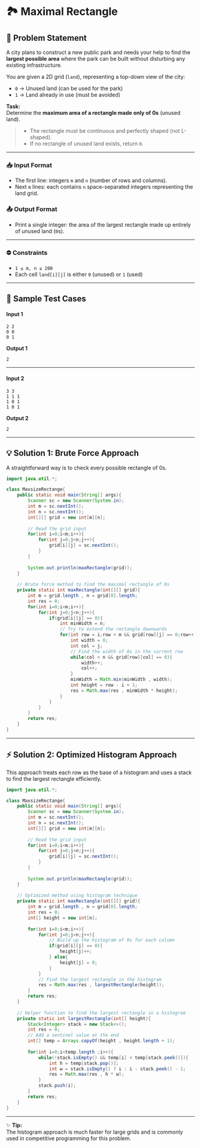 # 🏞️ Maximal Rectangle

## 🚩 Problem Statement

A city plans to construct a new public park and needs your help to find the **largest possible area** where the park can be built without disturbing any existing infrastructure.

You are given a 2D grid (`land`), representing a top-down view of the city:

- `0` → Unused land (can be used for the park)
- `1` → Land already in use (must be avoided)

**Task:**  
Determine the **maximum area of a rectangle made only of 0s** (unused land).

> - The rectangle must be continuous and perfectly shaped (not L-shaped).
> - If no rectangle of unused land exists, return `0`.

---

### 📥 Input Format

- The first line: integers `m` and `n` (number of rows and columns).
- Next `m` lines: each contains `n` space-separated integers representing the land grid.

### 📤 Output Format

- Print a single integer: the area of the largest rectangle made up entirely of unused land (`0`s).

---

### ⛔ Constraints

- `1 ≤ m, n ≤ 200`
- Each cell `land[i][j]` is either `0` (unused) or `1` (used)

---

## 🧪 Sample Test Cases

#### **Input 1**
```
2 2
0 0
0 1
```
**Output 1**
```
2
```

---

#### **Input 2**
```
3 3
1 1 1
1 0 1
1 0 1
```
**Output 2**
```
2
```

---

## 💡 Solution 1: Brute Force Approach

A straightforward way is to check every possible rectangle of 0s.

```java
import java.util.*;

class MaxsizeRectange{
    public static void main(String[] args){
        Scanner sc = new Scanner(System.in);
        int m = sc.nextInt(); 
        int n = sc.nextInt(); 
        int[][] grid = new int[m][n];
        
        // Read the grid input
        for(int i=0;i<m;i++){
            for(int j=0;j<n;j++){
                grid[i][j] = sc.nextInt();
            }
        }
        
        System.out.println(maxRectangle(grid));
    }
    
    // Brute force method to find the maximal rectangle of 0s
    private static int maxRectangle(int[][] grid){
        int m = grid.length , n = grid[0].length;
        int res = 0;
        for(int i=0;i<m;i++){
            for(int j=0;j<n;j++){
                if(grid[i][j] == 0){
                    int minWidth = n;
                    // Try to extend the rectangle downwards
                    for(int row = i;row < m && grid[row][j] == 0;row++){
                        int width = 0;
                        int col = j;
                        // Find the width of 0s in the current row
                        while(col < n && grid[row][col] == 0){
                            width++;
                            col++;
                        }
                        minWidth = Math.min(minWidth , width);
                        int height = row - i + 1;
                        res = Math.max(res , minWidth * height);
                    }
                }
            }
        }
        return res;
    }
}
```

---

## ⚡ Solution 2: Optimized Histogram Approach

This approach treats each row as the base of a histogram and uses a stack to find the largest rectangle efficiently.

```java
import java.util.*;

class MaxsizeRectange{
    public static void main(String[] args){
        Scanner sc = new Scanner(System.in);
        int m = sc.nextInt(); 
        int n = sc.nextInt(); 
        int[][] grid = new int[m][n];
        
        // Read the grid input
        for(int i=0;i<m;i++){
            for(int j=0;j<n;j++){
                grid[i][j] = sc.nextInt();
            }
        }
        
        System.out.println(maxRectangle(grid));
    }
    
    // Optimized method using histogram technique
    private static int maxRectangle(int[][] grid){
        int m = grid.length , n = grid[0].length;
        int res = 0;
        int[] height = new int[n];
        
        for(int i=0;i<m;i++){
            for(int j=0;j<n;j++){
                // Build up the histogram of 0s for each column
                if(grid[i][j] == 0){
                    height[j]++;
                } else{
                    height[j] = 0;
                }
            }
            // Find the largest rectangle in the histogram
            res = Math.max(res , largestRectangle(height));
        }
        return res;
    }
    
    // Helper function to find the largest rectangle in a histogram
    private static int largestRectangle(int[] height){
        Stack<Integer> stack = new Stack<>();
        int res = 0;
        // Add a sentinel value at the end
        int[] temp = Arrays.copyOf(height , height.length + 1);
        
        for(int i=0;i<temp.length ;i++){
            while(!stack.isEmpty() && temp[i] < temp[stack.peek()]){
                int h = temp[stack.pop()];
                int w = stack.isEmpty() ? i : i - stack.peek() - 1;
                res = Math.max(res , h * w);
            }
            stack.push(i);
        }
        return res;
    }
}
```

---

✨ **Tip:**  
The histogram approach is much faster for large grids and is commonly used in competitive programming for this problem.
